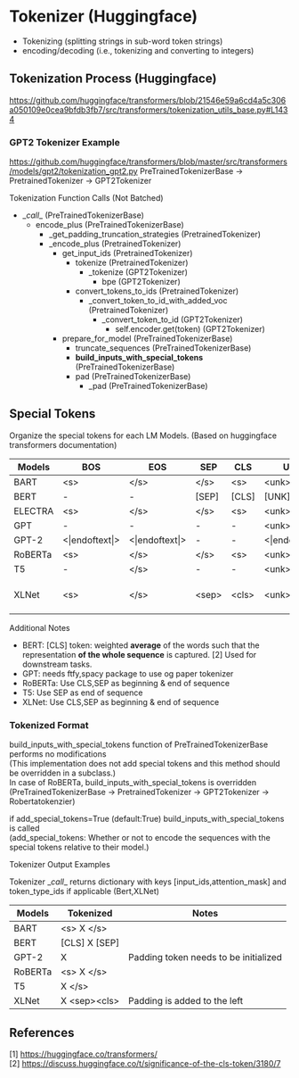 # Tokenizer (Huggingface)

* Tokenizing (splitting strings in sub-word token strings)
* encoding/decoding (i.e., tokenizing and converting to integers)

## Tokenization Process (Huggingface)
https://github.com/huggingface/transformers/blob/21546e59a6cd4a5c306a050109e0cea9bfdb3fb7/src/transformers/tokenization_utils_base.py#L1434

### GPT2 Tokenizer Example
https://github.com/huggingface/transformers/blob/master/src/transformers/models/gpt2/tokenization_gpt2.py
PreTrainedTokenizerBase -> PretrainedTokenizer -> GPT2Tokenizer

Tokenization Function Calls (Not Batched)
* \__call__ (PreTrainedTokenizerBase) 
    * encode_plus (PreTrainedTokenizerBase)
        * _get_padding_truncation_strategies (PretrainedTokenizer)
        * \_encode_plus (PretrainedTokenizer)
            * get_input_ids (PretrainedTokenizer)
                * tokenize (PretrainedTokenizer)
                    * _tokenize (GPT2Tokenizer)
                        * bpe (GPT2Tokenizer)
                * convert_tokens_to_ids (PretrainedTokenizer)
                    * _convert_token_to_id_with_added_voc (PretrainedTokenizer)
                        * _convert_token_to_id (GPT2Tokenizer)
                            * self.encoder.get(token) (GPT2Tokenizer)
            * prepare_for_model (PreTrainedTokenizerBase)
                * truncate_sequences (PreTrainedTokenizerBase)
                * <b>build_inputs_with_special_tokens</b> (PreTrainedTokenizerBase)
                * pad (PreTrainedTokenizerBase)
                    * _pad (PreTrainedTokenizerBase)


## Special Tokens
Organize the special tokens for each LM Models. (Based on huggingface transformers documentation)

| Models   | BOS    | EOS | SEP | CLS | UNK | PAD | MASK | Additional | 
| -------- | ------ | ------ | ------ | ------ | ------ | ------ | ------ | ----- | 
| BART | \<s> | \</s> | \</s> | \<s> | \<unk> | \<pad> | \<mask> | |
| BERT | - | - | [SEP] | [CLS] | [UNK] | [PAD] | [MASK] | |
| ELECTRA | \<s> | \</s> | \</s> | \<s> | \<unk> | \<pad> | \<mask> | |
| GPT | - | - | - | - | \<unk> | - | - | |
| GPT-2 | \<\|endoftext\|> | \<\|endoftext\|> | - | - | \<\|endoftext\|> | - | - | |
| RoBERTa | \<s> | \</s> | \</s> | \<s> | \<unk> | \<pad> | \<mask> | 
| T5 | - | \</s> | - | - | \<unk> | \<pad> | - | \<extra_id_{}> | 
| XLNet | \<s> | \</s> | \<sep> | \<cls> | \<unk> | \<pad> | \<mask> | [\<eop>,\<eod>] end of paragraph,document |

Additional Notes
* BERT: [CLS] token: weighted <b>average</b> of the words such that the representation <b>of the whole sequence</b> is captured. [2] Used for downstream tasks.
* GPT: needs ftfy,spacy package to use og paper tokenizer 
* RoBERTa: Use CLS,SEP as beginning & end of sequence
* T5: Use SEP as end of sequence
* XLNet: Use CLS,SEP as beginning & end of sequence

### Tokenized Format

build_inputs_with_special_tokens function of PreTrainedTokenizerBase performs no modifications<br>
(This implementation does not add special tokens and this method should be overridden in a subclass.)<br>
In case of RoBERTa, build_inputs_with_special_tokens is overridden<br>
(PreTrainedTokenizerBase -> PretrainedTokenizer -> GPT2Tokenizer -> Robertatokenzier)

if add_special_tokens=True (default:True) build_inputs_with_special_tokens is called<br>
(add_special_tokens: Whether or not to encode the sequences with the special tokens relative to their model.)

<!-- | Models   | Single Sequnce | Pair of Sequences| Position Embeddings |
| -------- | ------ | ------ | ------ |
| BART | \<s> X \</s> | \<s> A \</s>\</s> B \</s> | |
| BERT | [CLS] X [SEP] | [CLS] A [SEP] B [SEP] | |
| GPT | | | |
| GPT-2 | X | A B (token_ids_0 + token_ids_1) | |
| RoBERTa | \<s> X \</s> | \<s> A \</s>\</s> B \</s> | |
| T5 | X \</s> | | |
| XLNet | X \<sep>\<cls> | | | -->


Tokenizer Output Examples

Tokenizer \__call__ returns dictionary with keys [input_ids,attention_mask] and token_type_ids if applicable (Bert,XLNet)

| Models   | Tokenized | Notes |
| -------- | ------ | ------ |
| BART | \<s> X \</s> | |
| BERT | [CLS] X [SEP] | |
| GPT-2 | X | Padding token needs to be initialized |
| RoBERTa | \<s> X \</s> | |
| T5 | X \</s> | |
| XLNet | X \<sep>\<cls> | Padding is added to the left |

## References
[1] https://huggingface.co/transformers/ <br>
[2] https://discuss.huggingface.co/t/significance-of-the-cls-token/3180/7